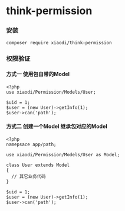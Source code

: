 # think-permission

### 安装
```
composer require xiaodi/think-permission
```

### 权限验证
#### 方式一 使用包自带的Model
```
<?php
use xiaodi/Permission/Models/User;

$uid = 1;
$user = (new User)->getInfo(1);
$user->can('path');
```

#### 方式二 创建一个Model 继承包对应的Model
```
<?php
namepsace app/path;

use xiaodi/Permission/Models/User as Model;

class User extends Model
{
  // 其它业务代码
}

$uid = 1;
$user = (new User)->getInfo(1);
$user->can('path');
```
